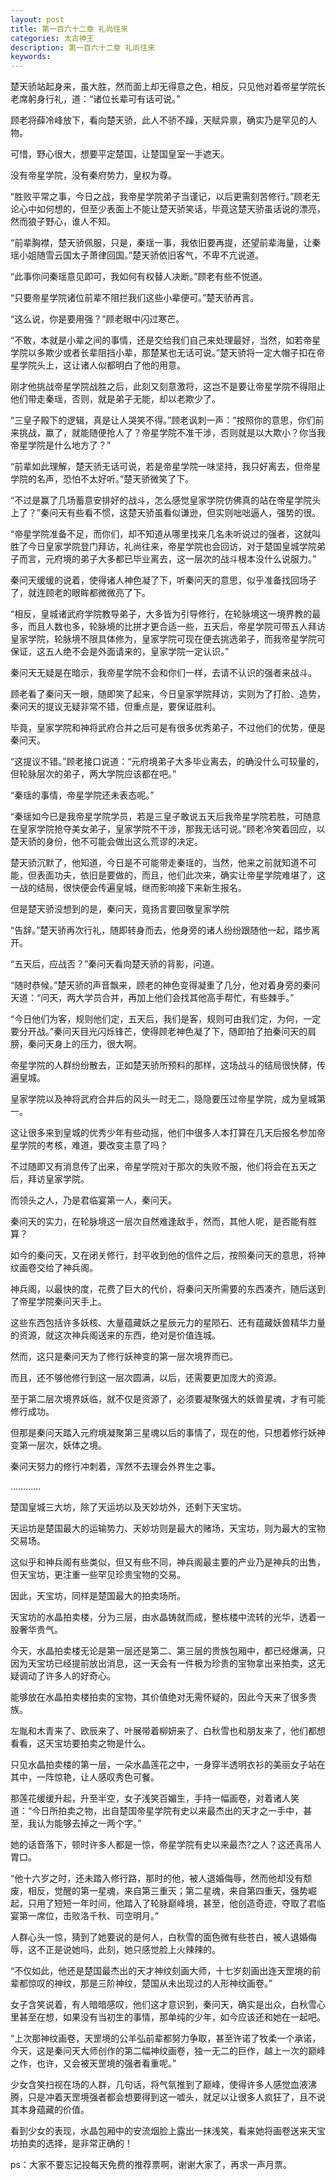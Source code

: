 ```yaml
---
layout: post
title: 第一百六十二章 礼尚往来
categories: 太古神王
description: 第一百六十二章 礼尚往来
keywords:
---
```


楚天骄站起身来，虽大胜，然而面上却无得意之色，相反，只见他对着帝星学院长老席躬身行礼，道：“诸位长辈可有话可说。”

顾老将薛冷峰放下，看向楚天骄，此人不骄不躁，天赋异禀，确实乃是罕见的人物。

可惜，野心很大，想要平定楚国，让楚国皇室一手遮天。

没有帝星学院，没有秦府势力，皇权为尊。

“胜败平常之事，今日之战，我帝星学院弟子当谨记，以后更需刻苦修行。”顾老无论心中如何想的，但至少表面上不能让楚天骄笑话，毕竟这楚天骄虽话说的漂亮，然而狼子野心，谁人不知。

“前辈胸襟，楚天骄佩服，只是，秦瑶一事，我依旧要再提，还望前辈海量，让秦瑶小姐随雪云国太子萧律回国。”楚天骄依旧客气，不卑不亢说道。

“此事你问秦瑶意见即可，我如何有权替人决断。”顾老有些不悦道。

“只要帝星学院诸位前辈不阻拦我们这些小辈便可。”楚天骄再言。

“这么说，你是要用强？”顾老眼中闪过寒芒。

“不敢，本就是小辈之间的事情，还是交给我们自己来处理最好，当然，如若帝星学院以多欺少或者长辈阻挡小辈，那楚某也无话可说。”楚天骄将一定大帽子扣在帝星学院头上，这让诸人似都明白了他的用意。

刚才他挑战帝星学院战胜之后，此刻又刻意激将，这岂不是要让帝星学院不得阻止他们带走秦瑶，否则，就是弟子无能，却以老欺少了。

“三皇子殿下的逻辑，真是让人哭笑不得。”顾老讽刺一声：“按照你的意思，你们前来挑战，赢了，就能随便抢人了？帝星学院不准干涉，否则就是以大欺小？你当我帝星学院是什么地方了？”

“前辈如此理解，楚天骄无话可说，若是帝星学院一味坚持，我只好离去，但帝星学院的名声，恐怕不太好听。”楚天骄微笑了下。

“不过是赢了几场蓄意安排好的战斗，怎么感觉皇家学院仿佛真的站在帝星学院头上了？”秦问天有些看不惯，这楚天骄虽看似谦逊，但实则咄咄逼人，强势的很。

“帝星学院准备不足，而你们，却不知道从哪里找来几名未听说过的强者，这就叫胜了今日皇家学院登门拜访，礼尚往来，帝星学院也会回访，对于楚国皇城学院弟子而言，元府境的弟子大多都已毕业离去，这一层次的战斗根本没什么说服力。”

秦问天缓缓的说着，使得诸人神色凝了下，听秦问天的意思，似乎准备找回场子了，就连顾老的眼眸都微微亮了下。

“相反，皇城诸武府学院教导弟子，大多皆为引导修行，在轮脉境这一境界教的最多，而且人数也多，轮脉境的比拼才更合适一些，五天后，帝星学院可带五人拜访皇家学院，轮脉境不限具体修为，皇家学院可现在便去挑选弟子，而我帝星学院可保证，这五人绝不会是外面请来的，皇家学院一定认识。”

秦问天无疑是在暗示，我帝星学院不会和你们一样，去请不认识的强者来战斗。

顾老看了秦问天一眼，随即笑了起来，今日皇家学院拜访，实则为了打脸、造势，秦问天的提议无疑非常不错，但重点是，要保证胜利。

毕竟，皇家学院和神将武府合并之后可是有很多优秀弟子，不过他们的优势，便是秦问天。

“这提议不错。”顾老接口说道：“元府境弟子大多毕业离去，的确没什么可较量的，但轮脉层次的弟子，两大学院应该都在吧。”

“秦瑶的事情，帝星学院还未表态呢。”

“秦瑶如今已是我帝星学院学员，若是三皇子敢说五天后我帝星学院若胜，可随意在皇家学院抢夺美女弟子，皇家学院不干涉，那我无话可说。”顾老冷笑着回应，以楚天骄的身份，他不可能会做出这么荒谬的决定。

楚天骄沉默了，他知道，今日是不可能带走秦瑶的，当然，他来之前就知道不可能，但表面功夫，依旧是要做的，而且，他们此次来，确实让帝星学院难堪了，这一战的结局，很快便会传遍皇城，继而影响接下来新生报名。

但是楚天骄没想到的是，秦问天，竟扬言要回敬皇家学院

“告辞。”楚天骄再次行礼，随即转身而去，他身旁的诸人纷纷跟随他一起，踏步离开。

“五天后，应战否？”秦问天看向楚天骄的背影，问道。

“随时恭候。”楚天骄的声音飘来，顾老的神色变得凝重了几分，他对着身旁的秦问天道：“问天，两大学员合并，再加上他们会找其他高手帮忙，有些棘手。”

“今日他们为客，规则他们定，五天后，我们是客，规则可由我们定，为何，一定要分开战。”秦问天目光闪烁锋芒，使得顾老神色凝了下，随即拍了拍秦问天的肩膀，秦问天身上的压力，很大啊。

帝星学院的人群纷纷散去，正如楚天骄所预料的那样，这场战斗的结局很快酵，传遍皇城。

皇家学院以及神将武府合并后的风头一时无二，隐隐要压过帝星学院，成为皇城第一。

这让很多来到皇城的优秀少年有些动摇，他们中很多人本打算在几天后报名参加帝星学院的考核，难道，要改变主意了吗？

不过随即又有消息传了出来，帝星学院对于那次的失败不服，他们将会在五天之后，拜访皇家学院。

而领头之人，乃是君临宴第一人，秦问天。

秦问天的实力，在轮脉境这一层次自然难逢敌手，然而，其他人呢，是否能有胜算？

如今的秦问天，又在闭关修行，封平收到他的信件之后，按照秦问天的意思，将神纹画卷交给了神兵阁。

神兵阁，以最快的度，花费了巨大的代价，将秦问天所需要的东西凑齐，随后送到了帝星学院秦问天手上。

这些东西包括许多妖核、大量蕴藏妖之星辰元力的星陨石、还有蕴藏妖兽精华力量的资源，就这次神兵阁送来的东西，绝对是价值连城。

然而，这只是秦问天为了修行妖神变的第一层次境界而已。

而且，还不够他修行到这一层次圆满，以后，还需要更加庞大的资源。

至于第二层次境界妖临，就不仅是资源了，必须要凝聚强大的妖兽星魂，才有可能修行成功。

但那是秦问天踏入元府境凝聚第三星魂以后的事情了，现在的他，只想着修行妖神变第一层次，妖体之境。

秦问天努力的修行冲刺着，浑然不去理会外界生之事。

…………

楚国皇城三大坊，除了天运坊以及天妙坊外，还剩下天宝坊。

天运坊是楚国最大的运输势力、天妙坊则是最大的赌场，天宝坊，则为最大的宝物交易场。

这似乎和神兵阁有些类似，但又有些不同，神兵阁最主要的产业乃是神兵的出售，但天宝坊，更注重一些罕见珍贵宝物的交易。

因此，天宝坊，同样是楚国最大的拍卖场所。

天宝坊的水晶拍卖楼，分为三层，由水晶铸就而成，整栋楼中流转的光华，透着一股奢华贵气。

今天，水晶拍卖楼无论是第一层还是第二、第三层的贵族包厢中，都已经爆满，只因为天宝坊已经提前放出消息，这一天会有一件极为珍贵的宝物拿出来拍卖，这无疑调动了许多人的好奇心。

能够放在水晶拍卖楼拍卖的宝物，其价值绝对无需怀疑的，因此今天来了很多贵族。

左胤和木青来了、欧辰来了、叶展带着柳妍来了、白秋雪也和朋友来了，他们都想看看，这天宝坊要拍卖之物是什么。

只见水晶拍卖楼的第一层，一朵水晶莲花之中，一身穿半透明衣衫的美丽女子站在其中，一阵惊艳，让人感叹秀色可餐。

那莲花缓缓升起，升至半空，女子浅笑百媚生，手持一幅画卷，对着诸人笑道：“今日所拍卖之物，出自楚国帝星学院有史以来最杰出的天才之一手中，甚至，我认为能够去掉之一两个字。”

她的话音落下，顿时许多人都是一惊，帝星学院有史以来最杰?之人？这还真吊人胃口。

“他十六岁之时，还未踏入修行路，那时的他，被人退婚侮辱，然而他却没有颓废，相反，觉醒的第一星魂，来自第三重天；第二星魂，来自第四重天，强势崛起，只用了短短一年时间，他踏入了轮脉巅峰境，甚至，他创造奇迹，夺取了君临宴第一席位，击败洛千秋、司空明月。”

人群心头一惊，猜到了她要说的是何人，白秋雪的面色微有些苍白，被人退婚侮辱，这不正是说她吗，此刻，她只感觉脸上火辣辣的。

“不仅如此，他还是楚国最杰出的天才神纹刻画大师，十七岁刻画出连天罡境的前辈都惊叹的神纹，那是三阶神纹，楚国从未出现过的人形神纹画卷。”

女子含笑说着，有人暗暗感叹，他们这才意识到，秦问天，确实是出众，白秋雪心里甚至在想，如果没有当初生的事情，那单纯的少年，如今应该还和她在一起吧。

“上次那神纹画卷，天罡境的公羊弘前辈都努力争取，甚至许诺了牧柔一个承诺，今天，这是秦问天大师创作的第二幅神纹画卷，独一无二的巨作，越上一次的巅峰之作，也许，又会被天罡境的强者看重呢。”

少女含笑扫视在场的人群，几句话，将气氛推到了巅峰，使得许多人感觉血液沸腾，只是冲着天罡境强者都会想要得到这一嘘头，就足以让很多人疯狂了，且不说其本身蕴藏的价值。

看到少女的表现，水晶包厢中的安流烟脸上露出一抹浅笑，看来她将画卷送来天宝坊拍卖的选择，是非常正确的！

ps：大家不要忘记投每天免费的推荐票啊，谢谢大家了，再求一声月票。
